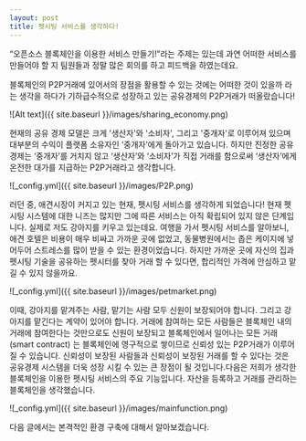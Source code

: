 ```yaml
---
layout: post
title: 펫시팅 서비스를 생각하다!
---
```


 “오픈소스 블록체인을 이용한 서비스 만들기!”라는 주제는 있는데 과연 어떠한 서비스를 만들어야 할 지 팀원들과 정말 많은 회의를 하고 피드백을 하였는데요. 

블록체인의 P2P거래에 있어서의 장점을 활용할 수 있는 것에는 어떠한 것이 있을까 라는 생각을 하다가 기하급수적으로 성장하고 있는 공유경제의 P2P거래가 떠올랐습니다!

![Alt text]({{ site.baseurl }}/images/sharing_economy.png)

현재의 공유 경제 모델은 크게 '생산자'와 '소비자', 그리고 '중개자'로 이루어져 있으며 대부분의 수익이 플랫폼 소유자인 ‘중개자’에게 돌아가고 있습니다. 하지만 진정한 공유경제는 ‘중개자’를 거치지 않고 ‘생산자’와 ‘소비자’가 직접 거래를 함으로써 ‘생산자’에게 온전한 대가를 지급하는 P2P거래라고 생각합니다.

![_config.yml]({{ site.baseurl }}/images/P2P.png)

러던 중, 애견시장이 커지고 있는 현재, 펫시팅 서비스를 생각하게 되었습니다! 현재 펫시팅 시스템에 대한 니즈는 많지만 그에 따른 서비스는 아직 확립되어 있지 않은 단계입니다. 실제로 저도 강아지를 키우고 있는데요. 여행을 가서 펫시팅 서비스를 알아보니, 애견 호텔은 비용이 매우 비싸고 가까운 곳에 없었고, 동물병원에서는 좁은 케이지에 넣어두어 스트레스를 많이 받을 수 있는 환경이었습니다. 하지만 가까운 곳에 자신의 집과 펫시팅 기술을 공유하는 펫시터를 찾아 거래 할 수 있다면, 합리적인 가격에 안심하고 맡길 수 있지 않을까요. 

![_config.yml]({{ site.baseurl }}/images/petmarket.png)


이때, 강아지를 맡겨주는 사람, 맡기는 사람 모두 신원이 보장되어야 합니다. 그리고 강아지를 맡긴다는 계약이 있어야 합니다. 거래에 참여하는 모든 사람들은 블록체인 내의 거래에 참여한다는 것만으로도 신원이 보장되고 블록체인에서 일어나는 모든 거래(smart contract) 는 블록체인에 영구적으로 쌓이므로 신뢰성 있는 P2P거래가 이루어 질 수 있습니다. 신뢰성이 보장된 사람들과 신뢰성이 보장된 거래를 할 수 있다는 것은 공유경제 시스템을 더욱 성장 시킬 수 있는 큰 장점이 될 것입니다.다음은 저희가 생각한 블록체인을 이용한 펫시팅 서비스의 주요 기능입니다. 자산을 등록하고 거래를 관리하는 블록체인을 생각했습니다. 

![_config.yml]({{ site.baseurl }}/images/mainfunction.png)


다음 글에서는 본격적인 환경 구축에 대해서 알아보겠습니다. 
